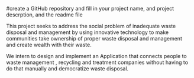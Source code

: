 #create a GitHub repository and fill in your project name, and project descrption, and the readme file
 
 This project seeks to address the social problem of inadequate waste disposal and management by using innovative technology to make communities take ownership of proper waste disposal and management and create wealth with their waste.

We intern to design and implement an Application that connects people to waste  management , recycling and  treatment  companies without having to do that manually and democratize waste disposal.